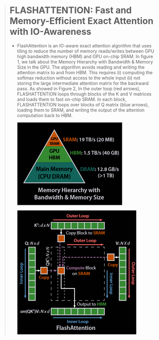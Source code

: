 > # FLASHATTENTION: Fast and  Memory-Efficient Exact Attention with IO-Awareness
>
> * FlashAttention is an IO-aware exact attention algorithm that uses tiling to reduce the number of memory reads/writes between GPU high bandwidth memory (HBM) and GPU on-chip SRAM.  In figure 1, we talk about the Memory Hierarchy with Bandwidth & Memory Size in the GPU. The algorithm avoids reading and writing the attention matrix to and from HBM. This requires (i) computing the softmax reduction without access to the whole input (ii) not storing the large intermediate attention matrix for the backward pass. As showed in Figure 2, In the outer loop (red arrows), FLASHATTENTION loops through blocks of the K and V matrices and loads them to fast on-chip SRAM. In each block, FLASHATTENTION loops over blocks of Q matrix (blue arrows), loading them to SRAM, and writing the output of the attention computation back to HBM.
>
>   ![1732601559219](images/FlashAttention/1732601559219.png)
>
>   ![1732601568024](images/FlashAttention/1732601568024.png)
